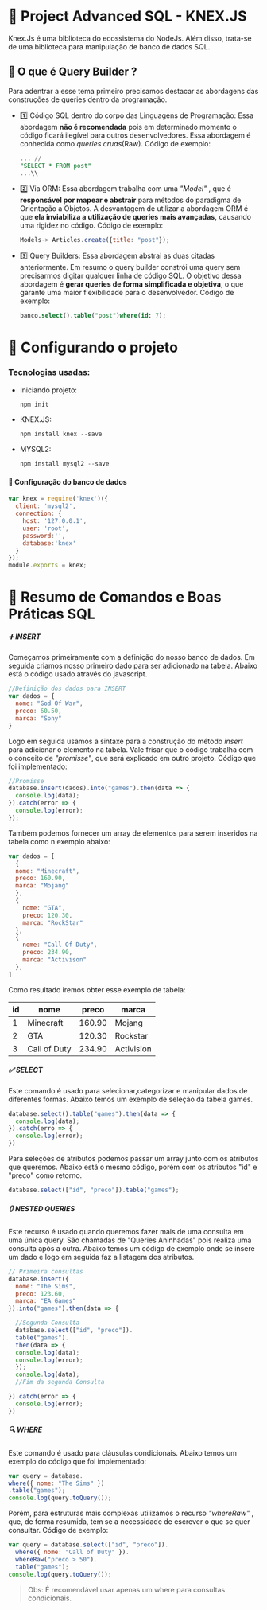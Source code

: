 # 🔮 Project   Advanced   SQL - KNEX.JS

Knex.Js é uma biblioteca do ecossistema do NodeJs. Além disso, trata-se de uma biblioteca para manipulação de banco de dados SQL.

## 🧱  O  que  é  Query  Builder ?

Para adentrar a esse tema primeiro precisamos destacar as abordagens das construções de queries dentro da programação.

- 1️⃣ Código SQL dentro do corpo das Linguagens de Programação:
  Essa abordagem **não é recomendada** pois em determinado momento o código ficará ilegível para outros desenvolvedores. Essa abordagem é conhecida como *queries cruas*(Raw).
  Código de exemplo:

  ```sql
  ... //
  "SELECT * FROM post"
  ...\\
  ```

- 2️⃣ Via ORM:
  Essa abordagem trabalha com uma *"Model"* , que é **responsável por mapear e abstrair** para métodos do paradigma de Orientação a Objetos. A desvantagem de utilizar a abordagem ORM é que **ela inviabiliza a utilização de queries mais avançadas,** causando uma rigidez no código.
  Código de exemplo:

  ```js
  Models-> Articles.create({title: "post"});
  ```

- 3️⃣ Query Builders:
  Essa abordagem abstrai as duas citadas anteriormente. Em resumo o query builder constrói uma query sem precisarmos digitar qualquer linha de código SQL. O objetivo dessa abordagem é **gerar queries de forma simplificada e objetiva**, o que garante uma maior flexibilidade para o desenvolvedor.
  Código de exemplo:

  ```sql
  banco.select().table("post")where(id: 7);
  ```

# 🔧 Configurando o projeto

### **Tecnologias usadas:**

- Iniciando projeto:

  ```powershell
  npm init
  ```

- KNEX.JS:

  ```powershell
  npm install knex --save
  ```

- MYSQL2:

  ```powershell
  npm install mysql2 --save
  ```

#### 💾 Configuração do banco de dados

  ```js
  var knex = require('knex')({
    client: 'mysql2',
    connection: {
      host: '127.0.0.1',
      user: 'root',
      password:'',
      database:'knex'
    }
  });
  module.exports = knex;
  ```

# 📝 Resumo de  Comandos e Boas Práticas  SQL

##### ➕ INSERT

Começamos primeiramente com a definição do nosso banco de dados. Em seguida criamos nosso primeiro dado para ser adicionado na tabela. Abaixo está o código usado através do javascript.

```js
//Definição dos dados para INSERT
var dados = {
  nome: "God Of War",
  preco: 60.50,
  marca: "Sony"
}

```

Logo em seguida usamos a sintaxe para a construção do método *insert* para adicionar o elemento na tabela. Vale frisar que o código trabalha com o conceito de *"promisse"*, que será explicado em outro projeto.
Código que foi implementado:

```js
//Promisse
database.insert(dados).into("games").then(data => {
  console.log(data);
}).catch(error => {
  console.log(error);
});
```

Também podemos fornecer um array de elementos para serem inseridos na tabela como n exemplo abaixo:

```js
var dados = [
  {
  nome: "Minecraft",
  preco: 160.90,
  marca: "Mojang"
  },
  {
    nome: "GTA",
    preco: 120.30,
    marca: "RockStar"
  },
  {
    nome: "Call Of Duty",
    preco: 234.90,
    marca: "Activison"
  },
]

```

Como resultado iremos obter esse exemplo de tabela:

| id   | nome         | preco  | marca      |
| :--- | ------------ | ------ | ---------- |
| 1    | Minecraft    | 160.90 | Mojang     |
| 2    | GTA          | 120.30 | Rockstar   |
| 3    | Call of Duty | 234.90 | Activision |

##### ✅ SELECT

Este comando é usado para selecionar,categorizar e manipular dados de diferentes formas. Abaixo temos um exemplo de seleção da tabela games.

```js
database.select().table("games").then(data => {
  console.log(data);
}).catch(erro => {
  console.log(error);
})
```

Para seleções de atributos podemos passar um array junto com os atributos que queremos. Abaixo está o mesmo código, porém com os atributos "id" e "preco" como retorno.

```js
database.select(["id", "preco"]).table("games");
```

##### 🔃 NESTED QUERIES

Este recurso é usado quando queremos fazer mais de uma consulta em uma única query. São chamadas de "Queries Aninhadas" pois realiza uma consulta após a outra. Abaixo temos um código de exemplo onde se insere um dado e logo em seguida faz a listagem dos atributos.

```js
// Primeira consultas
database.insert({
  nome: "The Sims",
  preco: 123.60,
  marca: "EA Games"
}).into("games").then(data => {

  //Segunda Consulta
  database.select(["id", "preco"]).
  table("games").
  then(data => {
  console.log(data);
  console.log(error);
  });
  console.log(data);
  //Fim da segunda Consulta

}).catch(error => {
  console.log(error);
})
```

##### 🔍 WHERE

Este comando é usado para cláusulas condicionais. Abaixo temos um exemplo do código que foi implementado:

```js
var query = database.
where({ nome: "The Sims" })
.table("games");
console.log(query.toQuery());
```

Porém, para estruturas mais complexas utilizamos o recurso *"whereRaw"* , que, de forma resumida, tem se a necessidade de escrever o que se quer consultar.
Código de exemplo:

```js
var query = database.select(["id", "preco"]).
  where({ nome: "Call of Duty" }).
  whereRaw("preco > 50").
  table("games");
console.log(query.toQuery());
```

> Obs: É recomendável usar apenas um where para consultas condicionais.